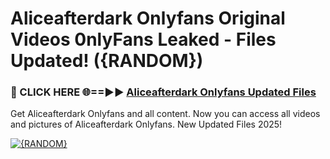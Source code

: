 # Aliceafterdark Onlyfans Original Videos 0nlyFans Leaked - Files Updated! ({RANDOM})

<h3>🔴 CLICK HERE 🌐==►► <a href="https://betterlinks.top/A2PfLJ" rel="nofollow">Aliceafterdark Onlyfans Updated Files</a></h3>

Get Aliceafterdark Onlyfans and all content. Now you can access all videos and pictures of Aliceafterdark Onlyfans. New Updated Files 2025!

[![{RANDOM}](https://i.imgur.com/ppqm5kG.gif)](https://betterlinks.top/A2PfLJ)